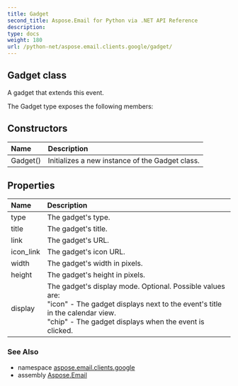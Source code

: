 ```yaml
---
title: Gadget
second_title: Aspose.Email for Python via .NET API Reference
description: 
type: docs
weight: 180
url: /python-net/aspose.email.clients.google/gadget/
---
```


## Gadget class

A gadget that extends this event.

The Gadget type exposes the following members:
## Constructors
| Name | Description |
| :- | :- |
|Gadget()|Initializes a new instance of the Gadget class.|
## Properties
| Name | Description |
| :- | :- |
|type|The gadget's type.|
|title|The gadget's title.|
|link|The gadget's URL.|
|icon_link|The gadget's icon URL.|
|width|The gadget's width in pixels.|
|height|The gadget's height in pixels.|
|display|The gadget's display mode. Optional. Possible values are:<br/>            "icon" - The gadget displays next to the event's title in the calendar view.<br/>            "chip" - The gadget displays when the event is clicked.|

### See Also

* namespace [aspose.email.clients.google](/email/python-net/aspose.email.clients.google/)
* assembly [Aspose.Email](/email/python-net/)

